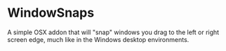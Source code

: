 WindowSnaps
===========

A simple OSX addon that will "snap" windows you drag to the left or right screen edge, much like in the Windows desktop environments.